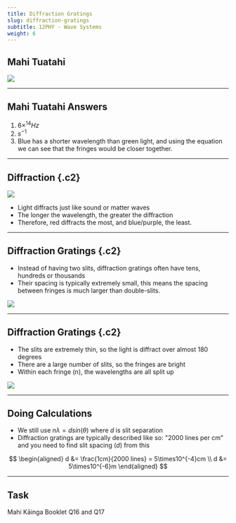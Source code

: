 ```yaml
---
title: Diffraction Gratings
slug: diffraction-gratings
subtitle: 12PHY - Wave Systems
weight: 6
---
```


## Mahi Tuatahi

![](../assets/tb4b4.png)

---

## Mahi Tuatahi Answers

1. $6\times^{14}Hz$
2. $s^{-1}$
3. Blue has a shorter wavelength than green light, and using the equation we can see that the fringes would be closer together.

---

## Diffraction {.c2}

![](https://i2.wp.com/alevelphysics.co.uk/wp-content/uploads/2018/05/Figure-1-4.jpg)

- Light diffracts just like sound or matter waves
- The longer the wavelength, the greater the diffraction
- Therefore, red diffracts the most, and blue/purple, the least.

---

## Diffraction Gratings {.c2}

- Instead of having two slits, diffraction gratings often have tens, hundreds or thousands
- Their spacing is typically extremely small, this means the spacing between fringes is much larger than double-slits.

![](https://www.daviddarling.info/images/diffraction_grating.jpg)

---

## Diffraction Gratings {.c2}

- The slits are extremely thin, so the light is diffract over almost 180 degrees
- There are a large number of slits, so the fringes are bright
- Within each fringe (n), the wavelengths are all split up

![](https://www.researchgate.net/publication/334453073/figure/fig3/AS:780544589713408@1563107740048/Presentation-of-the-way-a-diffraction-grating-operates-The-emitted-lights-power.jpg)

---

## Doing Calculations

- We still use $n\lambda = dsin(\theta)$ where $d$ is slit separation
- Diffraction gratings are typically described like so: "2000 lines per cm" and you need to find slit spacing ($d$) from this

$$
\begin{aligned}
    d &= \frac{1cm}{2000 lines} = 5\times10^{-4}cm \\
    d &= 5\times10^{-6}m
\end{aligned}
$$

---

## Task

Mahi Kāinga Booklet Q16 and Q17
